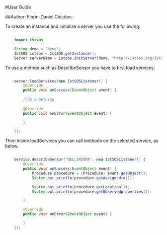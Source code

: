 
#User Guide

##Author: Florin-Daniel Cioloboc



To create an instance and initialize a server you use the following:

```java

	import istsos

	String demo = "demo";
	IstSOS istsos = IstSOS.getInstance();
	Server serverDemo = istsos.initServer(demo, "http://istsos.org/istsos/");

```

To use a method such as DescribeSensor you have to first load services:

```java

    server.loadServices(new IstSOSListener() {
        @Override
        public void onSuccess(EventObject event) {
            
        //do something
            
        @Override
        public void onError(EventObject event) {

        }

    });


```
Then inside loadServices you can call methods on the selected service, as below.

```java

    service.describeSensor("BELLINZONA", new IstSOSListener() {
        @Override
        public void onSuccess(EventObject event) {
            Procedure procedure = (Procedure) event.getObject();
            System.out.println(procedure.getAssignedid());

            System.out.println(procedure.getLocation());
            System.out.println(procedure.getObservedproperties());

        }

        @Override
        public void onError(EventObject event) {

        }
    });

```